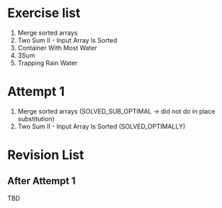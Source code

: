 # Exercise list
1. Merge sorted arrays
2. Two Sum II - Input Array Is Sorted
3. Container With Most Water
4. 3Sum
5. Trapping Rain Water

# Attempt 1
1. Merge sorted arrays (SOLVED_SUB_OPTIMAL -> did not do in place substitution)
2. Two Sum II - Input Array Is Sorted (SOLVED_OPTIMALLY)

# Revision List
## After Attempt 1
TBD
